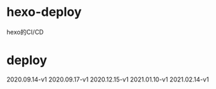 # hexo-deploy
hexo的CI/CD

# deploy
2020.09.14-v1
2020.09.17-v1
2020.12.15-v1
2021.01.10-v1
2021.02.14-v1

